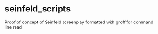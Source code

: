 # seinfeld_scripts
Proof of concept of Seinfeld screenplay formatted with groff for command line read
